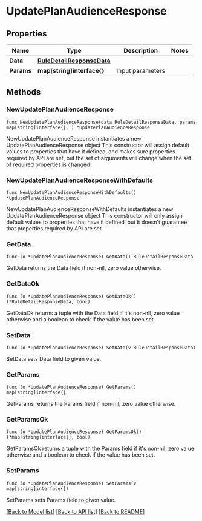 # UpdatePlanAudienceResponse

## Properties

Name | Type | Description | Notes
------------ | ------------- | ------------- | -------------
**Data** | [**RuleDetailResponseData**](RuleDetailResponseData.md) |  | 
**Params** | **map[string]interface{}** | Input parameters | 

## Methods

### NewUpdatePlanAudienceResponse

`func NewUpdatePlanAudienceResponse(data RuleDetailResponseData, params map[string]interface{}, ) *UpdatePlanAudienceResponse`

NewUpdatePlanAudienceResponse instantiates a new UpdatePlanAudienceResponse object
This constructor will assign default values to properties that have it defined,
and makes sure properties required by API are set, but the set of arguments
will change when the set of required properties is changed

### NewUpdatePlanAudienceResponseWithDefaults

`func NewUpdatePlanAudienceResponseWithDefaults() *UpdatePlanAudienceResponse`

NewUpdatePlanAudienceResponseWithDefaults instantiates a new UpdatePlanAudienceResponse object
This constructor will only assign default values to properties that have it defined,
but it doesn't guarantee that properties required by API are set

### GetData

`func (o *UpdatePlanAudienceResponse) GetData() RuleDetailResponseData`

GetData returns the Data field if non-nil, zero value otherwise.

### GetDataOk

`func (o *UpdatePlanAudienceResponse) GetDataOk() (*RuleDetailResponseData, bool)`

GetDataOk returns a tuple with the Data field if it's non-nil, zero value otherwise
and a boolean to check if the value has been set.

### SetData

`func (o *UpdatePlanAudienceResponse) SetData(v RuleDetailResponseData)`

SetData sets Data field to given value.


### GetParams

`func (o *UpdatePlanAudienceResponse) GetParams() map[string]interface{}`

GetParams returns the Params field if non-nil, zero value otherwise.

### GetParamsOk

`func (o *UpdatePlanAudienceResponse) GetParamsOk() (*map[string]interface{}, bool)`

GetParamsOk returns a tuple with the Params field if it's non-nil, zero value otherwise
and a boolean to check if the value has been set.

### SetParams

`func (o *UpdatePlanAudienceResponse) SetParams(v map[string]interface{})`

SetParams sets Params field to given value.



[[Back to Model list]](../README.md#documentation-for-models) [[Back to API list]](../README.md#documentation-for-api-endpoints) [[Back to README]](../README.md)


